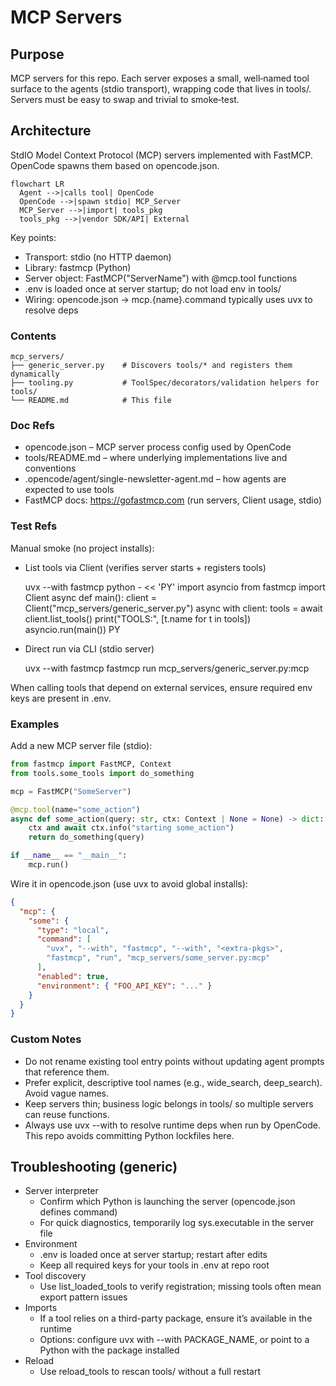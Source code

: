# MCP Servers

## Purpose
<!-- readme:purpose-start -->
MCP servers for this repo. Each server exposes a small, well‑named tool surface to the agents (stdio transport), wrapping code that lives in tools/. Servers must be easy to swap and trivial to smoke‑test.
<!-- readme:purpose-end -->

## Architecture
<!-- readme:architecture-start -->
StdIO Model Context Protocol (MCP) servers implemented with FastMCP. OpenCode spawns them based on opencode.json.

```mermaid
flowchart LR
  Agent -->|calls tool| OpenCode
  OpenCode -->|spawn stdio| MCP_Server
  MCP_Server -->|import| tools_pkg
  tools_pkg -->|vendor SDK/API| External
```

Key points:

- Transport: stdio (no HTTP daemon)
- Library: fastmcp (Python)
- Server object: FastMCP("ServerName") with @mcp.tool functions
- .env is loaded once at server startup; do not load env in tools/
- Wiring: opencode.json → mcp.{name}.command typically uses uvx to resolve deps
<!-- readme:architecture-end -->

### Contents
<!-- readme:contents-start -->
```text
mcp_servers/
├── generic_server.py    # Discovers tools/* and registers them dynamically
├── tooling.py           # ToolSpec/decorators/validation helpers for tools/
└── README.md            # This file
```
<!-- readme:contents-end -->

### Doc Refs
<!-- readme:doc-refs-start -->
- opencode.json – MCP server process config used by OpenCode
- tools/README.md – where underlying implementations live and conventions
- .opencode/agent/single-newsletter-agent.md – how agents are expected to use tools
- FastMCP docs: <https://gofastmcp.com> (run servers, Client usage, stdio)
<!-- readme:doc-refs-end -->

### Test Refs
<!-- readme:test-refs-start -->
Manual smoke (no project installs):

- List tools via Client (verifies server starts + registers tools)

  uvx --with fastmcp python - << 'PY'
  import asyncio
  from fastmcp import Client
  async def main():
      client = Client("mcp_servers/generic_server.py")
      async with client:
          tools = await client.list_tools()
          print("TOOLS:", [t.name for t in tools])
  asyncio.run(main())
  PY

- Direct run via CLI (stdio server)

  uvx --with fastmcp fastmcp run mcp_servers/generic_server.py:mcp

When calling tools that depend on external services, ensure required env keys are present in .env.
<!-- readme:test-refs-end -->

### Examples
<!-- readme:examples-start -->
Add a new MCP server file (stdio):

```python
from fastmcp import FastMCP, Context
from tools.some_tools import do_something

mcp = FastMCP("SomeServer")

@mcp.tool(name="some_action")
async def some_action(query: str, ctx: Context | None = None) -> dict:
    ctx and await ctx.info("starting some_action")
    return do_something(query)

if __name__ == "__main__":
    mcp.run()
```

Wire it in opencode.json (use uvx to avoid global installs):

```json
{
  "mcp": {
    "some": {
      "type": "local",
      "command": [
        "uvx", "--with", "fastmcp", "--with", "<extra-pkgs>",
        "fastmcp", "run", "mcp_servers/some_server.py:mcp"
      ],
      "enabled": true,
      "environment": { "FOO_API_KEY": "..." }
    }
  }
}
```
<!-- readme:examples-end -->

### Custom Notes
<!-- readme:custom-notes-start -->
- Do not rename existing tool entry points without updating agent prompts that reference them.
- Prefer explicit, descriptive tool names (e.g., wide_search, deep_search). Avoid vague names.
- Keep servers thin; business logic belongs in tools/ so multiple servers can reuse functions.
- Always use uvx --with to resolve runtime deps when run by OpenCode. This repo avoids committing Python lockfiles here.
<!-- readme:custom-notes-end -->

## Troubleshooting (generic)

- Server interpreter
  - Confirm which Python is launching the server (opencode.json defines command)
  - For quick diagnostics, temporarily log sys.executable in the server file
- Environment
  - .env is loaded once at server startup; restart after edits
  - Keep all required keys for your tools in .env at repo root
- Tool discovery
  - Use list_loaded_tools to verify registration; missing tools often mean export pattern issues
- Imports
  - If a tool relies on a third-party package, ensure it’s available in the runtime
  - Options: configure uvx with --with PACKAGE_NAME, or point to a Python with the package installed
- Reload
  - Use reload_tools to rescan tools/ without a full restart
